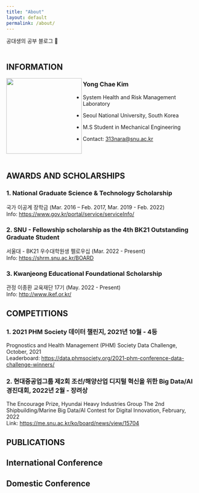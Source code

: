 ```yaml
---
title: "About"
layout: default
permalink: /about/
---
```


공대생의 공부 블로그 🌙<br><br>

## INFORMATION

<img src="https://user-images.githubusercontent.com/104422044/165870366-744de3fe-29cb-4a84-827a-ad82928a339f.png" align="left" style="width:200px; height:200px">

### Yong Chae Kim <br>

- System Health and Risk Management Laboratory

- Seoul National University, South Korea

- M.S Student in Mechanical Engineering

- Contact: 313nara@snu.ac.kr

<br>
<br>


## AWARDS AND SCHOLARSHIPS

### 1. National Graduate Science & Technology Scholarship
국가 이공계 장학금 (Mar. 2016 – Feb. 2017, Mar. 2019 - Feb. 2022)<br>
Info: <a href="https://www.gov.kr/portal/service/serviceInfo/B55252900005">https://www.gov.kr/portal/service/serviceInfo/</a>
<br>

### 2. SNU - Fellowship scholarship as the 4th BK21 Outstanding Graduate Student
서울대 - BK21 우수대학원생 펠로우십 (Mar. 2022 - Present)<br>
Info: <a href="https://shrm.snu.ac.kr/index.php?hCode=BOARD&bo_idx=2&idx=912&page=view">https://shrm.snu.ac.kr/BOARD</a>
<br>

### 3. Kwanjeong Educational Foundational Scholarship
관정 이종환 교육재단 17기 (May. 2022 - Present)<br>
Info: <a href="http://www.ikef.or.kr/">http://www.ikef.or.kr/</a>
<br>



## COMPETITIONS

### 1. 2021 PHM Society 데이터 챌린지, 2021년 10월 - 4등
Prognostics and Health Management (PHM) Society Data Challenge, October, 2021<br>
Leaderboard: <a href="https://data.phmsociety.org/2021-phm-conference-data-challenge-winners/">https://data.phmsociety.org/2021-phm-conference-data-challenge-winners/</a>
<br>

### 2. 현대중공업그룹 제2회 조선/해양산업 디지털 혁신을 위한 Big Data/AI 경진대회, 2022년 2월 - 장려상
The Encourage Prize, Hyundai Heavy Industries Group The 2nd Shipbuilding/Marine Big Data/AI Contest for Digital Innovation, February, 2022<br>
Link: <a href="https://me.snu.ac.kr/ko/board/news/view/15704">https://me.snu.ac.kr/ko/board/news/view/15704</a>
<br>


## PUBLICATIONS


## International Conference


## Domestic Conference

